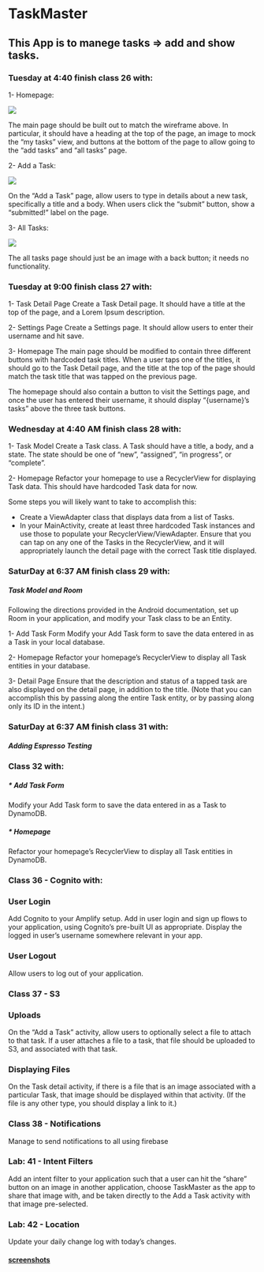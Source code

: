 # TaskMaster

## This App is to manege tasks => add and show tasks.

### Tuesday at 4:40 finish class 26 with:
1- Homepage:

![](https://codefellows.github.io/code-401-java-guide/curriculum/class-26/taskmaster_homepage.png)

The main page should be built out to match the wireframe above. In particular, it should have a heading at the top of the page, an image to mock the “my tasks” view, and buttons at the bottom of the page to allow going to the “add tasks” and “all tasks” page.

2- Add a Task:

![](https://codefellows.github.io/code-401-java-guide/curriculum/class-26/taskmaster_add_task.png)

On the “Add a Task” page, allow users to type in details about a new task, specifically a title and a body. When users click the “submit” button, show a “submitted!” label on the page.

3- All Tasks:

![](https://codefellows.github.io/code-401-java-guide/curriculum/class-26/taskmaster_all_tasks.png)

The all tasks page should just be an image with a back button; it needs no functionality.

### Tuesday at 9:00 finish class 27 with:

1- Task Detail Page
Create a Task Detail page. It should have a title at the top of the page, and a Lorem Ipsum description.

2- Settings Page
Create a Settings page. It should allow users to enter their username and hit save.

3- Homepage
The main page should be modified to contain three different buttons with hardcoded task titles. When a user taps one of the titles, it should go to the Task Detail page, and the title at the top of the page should match the task title that was tapped on the previous page.

The homepage should also contain a button to visit the Settings page, and once the user has entered their username, it should display “{username}’s tasks” above the three task buttons.

### Wednesday at 4:40 AM finish class 28 with:

1- Task Model
Create a Task class. A Task should have a title, a body, and a state. The state should be one of “new”, “assigned”, “in progress”, or “complete”.

2- Homepage
Refactor your homepage to use a RecyclerView for displaying Task data. This should have hardcoded Task data for now.

Some steps you will likely want to take to accomplish this:

* Create a ViewAdapter class that displays data from a list of Tasks.
* In your MainActivity, create at least three hardcoded Task instances and use those to populate your RecyclerView/ViewAdapter.
Ensure that you can tap on any one of the Tasks in the RecyclerView, and it will appropriately launch the detail page with the correct Task title displayed.

### SaturDay at 6:37 AM finish class 29 with:

##### Task Model and Room
Following the directions provided in the Android documentation, set up Room in your application, and modify your Task class to be an Entity.

1- Add Task Form
Modify your Add Task form to save the data entered in as a Task in your local database.

2- Homepage
Refactor your homepage’s RecyclerView to display all Task entities in your database.

3- Detail Page
Ensure that the description and status of a tapped task are also displayed on the detail page, in addition to the title. (Note that you can accomplish this by passing along the entire Task entity, or by passing along only its ID in the intent.)


### SaturDay at 6:37 AM finish class 31 with:

##### Adding Espresso Testing


### Class 32 with:

##### * Add Task Form
Modify your Add Task form to save the data entered in as a Task to DynamoDB.

##### * Homepage
Refactor your homepage’s RecyclerView to display all Task entities in DynamoDB.


### Class 36 - Cognito with:

### User Login
Add Cognito to your Amplify setup. Add in user login and sign up flows to your application, using Cognito’s pre-built UI as appropriate. Display the logged in user’s username somewhere relevant in your app.

### User Logout
Allow users to log out of your application.

### Class 37 - S3

### Uploads
On the “Add a Task” activity, allow users to optionally select a file to attach to that task. If a user attaches a file to a task, that file should be uploaded to S3, and associated with that task.

### Displaying Files
On the Task detail activity, if there is a file that is an image associated with a particular Task, that image should be displayed within that activity. (If the file is any other type, you should display a link to it.)

### Class 38 - Notifications

Manage to send notifications to all using firebase

### Lab: 41 - Intent Filters
Add an intent filter to your application such that a user can hit the “share” button on an image in another application, choose TaskMaster as the app to share that image with, and be taken directly to the Add a Task activity with that image pre-selected.

### Lab: 42 - Location
Update your daily change log with today’s changes.


#### [screenshots](./screenshots.md)
